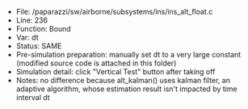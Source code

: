 * File: /paparazzi/sw/airborne/subsystems/ins/ins_alt_float.c
* Line: 236
* Function: Bound 
* Var: dt 
* Status: SAME 
* Pre-simulation preparation: manually set dt to a very large constant (modified source code is attached in this folder)
* Simulation detail: click "Vertical Test" button after taking off
* Notes: no difference because alt_kalman() uses kalman filter, an adaptive algorithm, whose estimation result isn't impacted by time interval dt